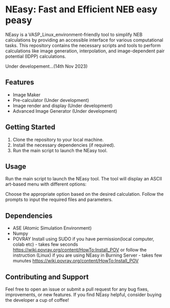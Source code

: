 # NEasy: Fast and Efficient NEB easy peasy

NEasy is a VASP_Linux_environment-friendly tool to simplify NEB calculations by providing an accessible interface for various computational tasks. This repository contains the necessary scripts and tools to perform calculations like image generation, interpolation, and image-dependent pair potential (IDPP) calculations.

Under developement...(14th Nov 2023)

## Features

- Image Maker
- Pre-calculator (Under development)
- Image render and display (Under development)
- Advanced Image Generator (Under development)

## Getting Started

1. Clone the repository to your local machine.
2. Install the necessary dependencies (if required).
3. Run the main script to launch the NEasy tool.

## Usage

Run the main script to launch the NEasy tool. The tool will display an ASCII art-based menu with different options:

Choose the appropriate option based on the desired calculation. Follow the prompts to input the required files and parameters.

## Dependencies

- ASE (Atomic Simulation Environment)
- Numpy
- POVRAY
Install using SUDO if you have permission(local computer, colab etc) - takes few seconds
https://wiki.povray.org/content/HowTo:Install_POV
or follow the instruction (Linux) if you are using NEasy in Burning Server - takes few munutes
https://wiki.povray.org/content/HowTo:Install_POV

## Contributing and Support

Feel free to open an issue or submit a pull request for any bug fixes, improvements, or new features.
If you find NEasy helpful, consider buying the developer a cup of coffee!


